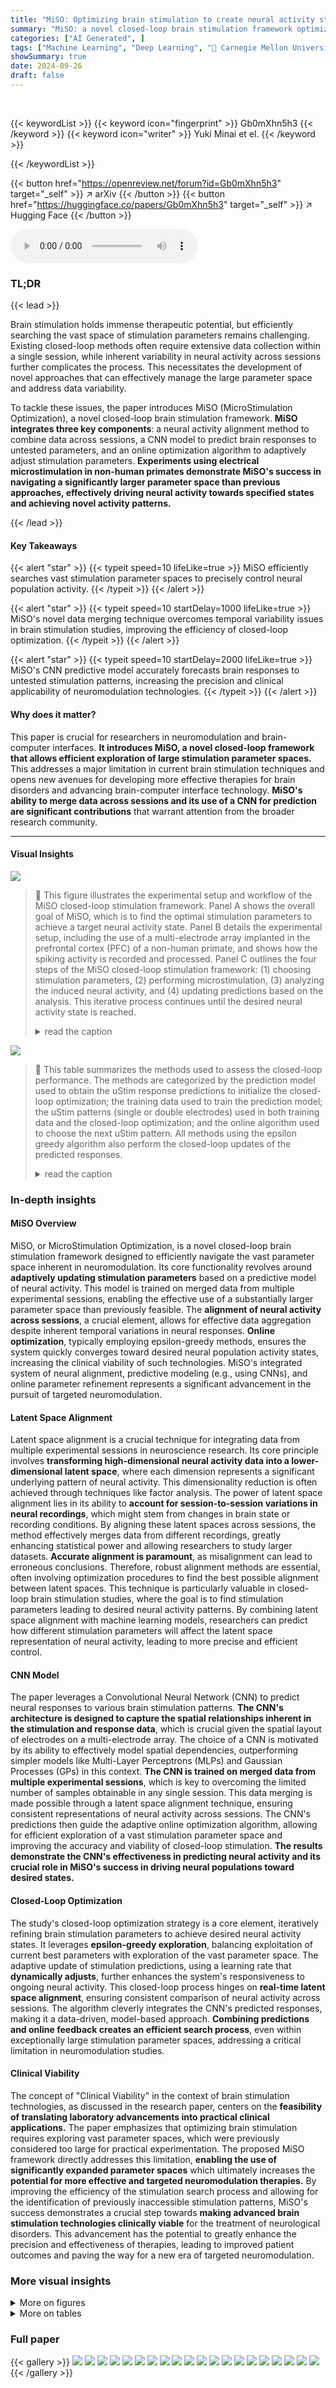 ```yaml
---
title: "MiSO: Optimizing brain stimulation to create neural activity states"
summary: "MiSO: a novel closed-loop brain stimulation framework optimizes stimulation parameters to achieve desired neural population activity states, overcoming limitations of current methods by merging data a..."
categories: ["AI Generated", ]
tags: ["Machine Learning", "Deep Learning", "🏢 Carnegie Mellon University",]
showSummary: true
date: 2024-09-26
draft: false
---
```


<br>

{{< keywordList >}}
{{< keyword icon="fingerprint" >}} Gb0mXhn5h3 {{< /keyword >}}
{{< keyword icon="writer" >}} Yuki Minai et el. {{< /keyword >}}
 
{{< /keywordList >}}

{{< button href="https://openreview.net/forum?id=Gb0mXhn5h3" target="_self" >}}
↗ arXiv
{{< /button >}}
{{< button href="https://huggingface.co/papers/Gb0mXhn5h3" target="_self" >}}
↗ Hugging Face
{{< /button >}}



<audio controls>
    <source src="https://ai-paper-reviewer.com/Gb0mXhn5h3/podcast.wav" type="audio/wav">
    Your browser does not support the audio element.
</audio>


### TL;DR


{{< lead >}}

Brain stimulation holds immense therapeutic potential, but efficiently searching the vast space of stimulation parameters remains challenging. Existing closed-loop methods often require extensive data collection within a single session, while inherent variability in neural activity across sessions further complicates the process.  This necessitates the development of novel approaches that can effectively manage the large parameter space and address data variability.

To tackle these issues, the paper introduces MiSO (MicroStimulation Optimization), a novel closed-loop brain stimulation framework.  **MiSO integrates three key components**: a neural activity alignment method to combine data across sessions, a CNN model to predict brain responses to untested parameters, and an online optimization algorithm to adaptively adjust stimulation parameters.  **Experiments using electrical microstimulation in non-human primates demonstrate MiSO's success in navigating a significantly larger parameter space than previous approaches, effectively driving neural activity towards specified states and achieving novel activity patterns.**

{{< /lead >}}


#### Key Takeaways

{{< alert "star" >}}
{{< typeit speed=10 lifeLike=true >}} MiSO efficiently searches vast stimulation parameter spaces to precisely control neural population activity. {{< /typeit >}}
{{< /alert >}}

{{< alert "star" >}}
{{< typeit speed=10 startDelay=1000 lifeLike=true >}} MiSO's novel data merging technique overcomes temporal variability issues in brain stimulation studies, improving the efficiency of closed-loop optimization. {{< /typeit >}}
{{< /alert >}}

{{< alert "star" >}}
{{< typeit speed=10 startDelay=2000 lifeLike=true >}} MiSO's CNN predictive model accurately forecasts brain responses to untested stimulation patterns, increasing the precision and clinical applicability of neuromodulation technologies. {{< /typeit >}}
{{< /alert >}}

#### Why does it matter?
This paper is crucial for researchers in neuromodulation and brain-computer interfaces.  **It introduces MiSO, a novel closed-loop framework that allows efficient exploration of large stimulation parameter spaces.** This addresses a major limitation in current brain stimulation techniques and opens new avenues for developing more effective therapies for brain disorders and advancing brain-computer interface technology.  **MiSO's ability to merge data across sessions and its use of a CNN for prediction are significant contributions** that warrant attention from the broader research community.

------
#### Visual Insights



![](https://ai-paper-reviewer.com/Gb0mXhn5h3/figures_2_1.jpg)

> 🔼 This figure illustrates the experimental setup and workflow of the MiSO closed-loop stimulation framework. Panel A shows the overall goal of MiSO, which is to find the optimal stimulation parameters to achieve a target neural activity state. Panel B details the experimental setup, including the use of a multi-electrode array implanted in the prefrontal cortex (PFC) of a non-human primate, and shows how the spiking activity is recorded and processed.  Panel C outlines the four steps of the MiSO closed-loop stimulation framework: (1) choosing stimulation parameters, (2) performing microstimulation, (3) analyzing the induced neural activity, and (4) updating predictions based on the analysis. This iterative process continues until the desired neural activity state is reached. 
> <details>
> <summary>read the caption</summary>
> Figure 1: Experimental paradigm and MiSO closed-loop framework. (A) MiSO's goal is to optimize brain stimulation parameter configurations to create specified neural population activity states. (B) Experimental setup. Top: Spiking activity was recorded from a multi-electrode array implanted in PFC. During fixation, uStim was applied for 150ms (orange bar) to induce a specified neural population activity state in the post uStim period (pink bar). Bottom: The uStim response was evaluated within a low-d latent space (e.g., 2D) identified from high-d multi-electrode spiking activity. (C) Closed-loop stimulation framework. Each MiSO iteration involves four steps (Section 2.5).
> </details>





![](https://ai-paper-reviewer.com/Gb0mXhn5h3/tables_13_1.jpg)

> 🔼 This table summarizes the methods used to assess the closed-loop performance. The methods are categorized by the prediction model used to obtain the uStim response predictions to initialize the closed-loop optimization; the training data used to train the prediction model; the uStim patterns (single or double electrodes) used in both training data and the closed-loop optimization; and the online algorithm used to choose the next uStim pattern.  All methods using the epsilon greedy algorithm also perform the closed-loop updates of the predicted responses.
> <details>
> <summary>read the caption</summary>
> Table S4 Closed-loop performance assessment methods
> </details>





### In-depth insights


#### MiSO Overview
MiSO, or MicroStimulation Optimization, is a novel closed-loop brain stimulation framework designed to efficiently navigate the vast parameter space inherent in neuromodulation.  Its core functionality revolves around **adaptively updating stimulation parameters** based on a predictive model of neural activity.  This model is trained on merged data from multiple experimental sessions, enabling the effective use of a substantially larger parameter space than previously feasible.  The **alignment of neural activity across sessions**, a crucial element, allows for effective data aggregation despite inherent temporal variations in neural responses.  **Online optimization**, typically employing epsilon-greedy methods, ensures the system quickly converges toward desired neural population activity states, increasing the clinical viability of such technologies.  MiSO's integrated system of neural alignment, predictive modeling (e.g., using CNNs), and online parameter refinement represents a significant advancement in the pursuit of targeted neuromodulation.

#### Latent Space Alignment
Latent space alignment is a crucial technique for integrating data from multiple experimental sessions in neuroscience research.  Its core principle involves **transforming high-dimensional neural activity data into a lower-dimensional latent space**, where each dimension represents a significant underlying pattern of neural activity. This dimensionality reduction is often achieved through techniques like factor analysis.  The power of latent space alignment lies in its ability to **account for session-to-session variations in neural recordings**, which might stem from changes in brain state or recording conditions. By aligning these latent spaces across sessions, the method effectively merges data from different recordings, greatly enhancing statistical power and allowing researchers to study larger datasets. **Accurate alignment is paramount**, as misalignment can lead to erroneous conclusions.  Therefore, robust alignment methods are essential, often involving optimization procedures to find the best possible alignment between latent spaces. This technique is particularly valuable in closed-loop brain stimulation studies, where the goal is to find stimulation parameters leading to desired neural activity patterns.  By combining latent space alignment with machine learning models, researchers can predict how different stimulation parameters will affect the latent space representation of neural activity, leading to more precise and efficient control.

#### CNN Model
The paper leverages a Convolutional Neural Network (CNN) to predict neural responses to various brain stimulation patterns.  **The CNN's architecture is designed to capture the spatial relationships inherent in the stimulation and response data**, which is crucial given the spatial layout of electrodes on a multi-electrode array.  The choice of a CNN is motivated by its ability to effectively model spatial dependencies, outperforming simpler models like Multi-Layer Perceptrons (MLPs) and Gaussian Processes (GPs) in this context.  **The CNN is trained on merged data from multiple experimental sessions**, which is key to overcoming the limited number of samples obtainable in any single session. This data merging is made possible through a latent space alignment technique, ensuring consistent representations of neural activity across sessions. The CNN's predictions then guide the adaptive online optimization algorithm, allowing for efficient exploration of a vast stimulation parameter space and improving the accuracy and viability of closed-loop stimulation. **The results demonstrate the CNN's effectiveness in predicting neural activity and its crucial role in MiSO's success in driving neural populations toward desired states.**

#### Closed-Loop Optimization
The study's closed-loop optimization strategy is a core element, iteratively refining brain stimulation parameters to achieve desired neural activity states.  It leverages **epsilon-greedy exploration**, balancing exploitation of current best parameters with exploration of the vast parameter space. The adaptive update of stimulation predictions, using a learning rate that **dynamically adjusts**, further enhances the system's responsiveness to ongoing neural activity.  This closed-loop process hinges on **real-time latent space alignment**, ensuring consistent comparison of neural activity across sessions.  The algorithm cleverly integrates the CNN's predicted responses, making it a data-driven, model-based approach.  **Combining predictions and online feedback creates an efficient search process**, even within exceptionally large stimulation parameter spaces, addressing a critical limitation in neuromodulation studies.

#### Clinical Viability
The concept of "Clinical Viability" in the context of brain stimulation technologies, as discussed in the research paper, centers on the **feasibility of translating laboratory advancements into practical clinical applications.**  The paper emphasizes that optimizing brain stimulation requires exploring vast parameter spaces, which were previously considered too large for practical experimentation.  The proposed MiSO framework directly addresses this limitation, **enabling the use of significantly expanded parameter spaces** which ultimately increases the **potential for more effective and targeted neuromodulation therapies.**  By improving the efficiency of the stimulation search process and allowing for the identification of previously inaccessible stimulation patterns, MiSO's success demonstrates a crucial step towards **making advanced brain stimulation technologies clinically viable** for the treatment of neurological disorders.  This advancement has the potential to greatly enhance the precision and effectiveness of therapies, leading to improved patient outcomes and paving the way for a new era of targeted neuromodulation.


### More visual insights

<details>
<summary>More on figures
</summary>


![](https://ai-paper-reviewer.com/Gb0mXhn5h3/figures_6_1.jpg)

> 🔼 This figure shows the results of a closed-loop experiment using MiSO initialized with merged samples. Panel A displays an example session, showing the latent activity over trials for three methods: No uStim, Random uStim, and MiSO. The bottom part of Panel A shows the electrodes selected for stimulation. Panel B presents the mean L1 error across five sessions, comparing the three methods against a No uStim baseline.
> <details>
> <summary>read the caption</summary>
> Figure 2: Closed-loop performance in a non-human primate of MiSO initialized using merged samples. (A) An example closed-loop experimental session. The top two panels show smoothed (for visualization) FA latent activity in the two target dimensions. Trials for all three methods were interleaved in the session. The bottom two panels show the electrode selected for uStim on each trial by 'Random uStim' and “MiSO with single elec., sample avg.'. (B) Mean L1 error relative to the 'No uStim' baseline across 5 closed-loop experimental sessions. Error bars indicate standard error across sessions.
> </details>



![](https://ai-paper-reviewer.com/Gb0mXhn5h3/figures_7_1.jpg)

> 🔼 This figure demonstrates the spatial smoothness in uStim responses.  Panels (B) and (D) show the correlation between the physical distance of stimulated electrodes and the similarity of their responses for single and double electrode stimulation respectively. Panels (C) and (E) compare the prediction errors of three different machine learning models (MLP, GP, CNN) for predicting uStim responses to held-out patterns, showcasing that the CNN model leverages spatial smoothness for better generalization.
> <details>
> <summary>read the caption</summary>
> Figure 3: Leveraging spatial smoothness to predict uStim responses to untested uStim patterns. (A) uStim pattern difference determined by the physical location(s) of the stimulating electrode(s) on the array (illustrated here for single-electrode patterns). (B) Relationship between uStim pattern difference (horizontal axis, L1 distance, Section S5) and uStim response difference (vertical axis, latent activity difference along FA dim1) when stimulating using single electrodes. A positive correlation (r) implies that stimulating using nearby electrodes tended to induce similar responses. (C) uStim response prediction error as a function of the percentage of held-out uStim patterns during training. Error bars indicate standard error across test datasets. (D, E) Same format as (B) and (C) respectively, but for stimulation using double-electrode patterns. In (E), we experimentally tested 45% of all possible double-electrode patterns (9 sessions, 3301 trials).
> </details>



![](https://ai-paper-reviewer.com/Gb0mXhn5h3/figures_8_1.jpg)

> 🔼 This figure shows the results of closed-loop experiments using MiSO with a CNN model. Panel A shows the range of neural activity patterns achievable using single and double electrode microstimulation. Panel B shows an example closed-loop session demonstrating MiSO’s ability to drive neural activity towards a target state.  Panel C shows the average error for each method across sessions relative to a no stimulation baseline.  MiSO with double electrode stimulation performs better than other methods.
> <details>
> <summary>read the caption</summary>
> Figure 4: Closed-loop performance in a non-human primate of MiSO initialized using a CNN. (A) Range of activity patterns achievable by single (pink) and double (blue) electrode uStim patterns, as predicted by the CNN. Dashed region: area reachable exclusively by double-electrode uStim. Yellow star: target state used in (B). (B) Example closed-loop experimental session. Same format as Fig. 2A. (C) Mean L1 error of different methods relative to “No uStim” baseline, across 3 closed-loop sessions. Error bars indicate standard error across sessions.
> </details>



![](https://ai-paper-reviewer.com/Gb0mXhn5h3/figures_15_1.jpg)

> 🔼 This figure demonstrates how the proposed latent space alignment method improves the consistency of uStim responses across different experimental sessions.  Panel A shows raw firing rates for each electrode across 5 sessions, illustrating significant variability. Panel B shows the same data after latent space alignment, revealing greater consistency across sessions.  Panel C quantifies this improved consistency, showing that the response maps are much closer in the aligned latent space than in the original firing rate space. This consistency is critical for reliably merging data from different sessions to improve the performance of the MiSO closed-loop stimulation system.
> <details>
> <summary>read the caption</summary>
> Figure S1: uStim response consistency across sessions. (A) Response maps of uStim-induced mean firing rates. Each panel shows the mean firing rate, averaged across the entire array, induced by stimulating each electrode individually. For example, the color of the top left cell in a given response map indicates the mean firing rate across the array induced by stimulating this particular electrode. Each column corresponds to a different session. (B) Response maps of uStim-induced mean latent activity across trials. Each panel shows the average latent activity induced by stimulating each electrode individually. The latent spaces have been aligned across sessions. Stimulation-response samples from the five sessions shown here are used to compute the sample average-based predictions in Fig. 2. (C) Normalized distance of response maps from session 1. The mean firing rates and latent activity are normalized across sessions using a min-max transformation to align their scales. The uStim response is more consistent across sessions in the aligned latent space than in the raw firing rate space.
> </details>



![](https://ai-paper-reviewer.com/Gb0mXhn5h3/figures_15_2.jpg)

> 🔼 This figure shows the relationship between the spatial similarity of uStim patterns and the similarity of their responses. The left panel shows the relationship for single-electrode stimulation, and the right panel shows the relationship for double-electrode stimulation. The x-axis represents the spatial distance between the uStim patterns, and the y-axis represents the difference in their responses. The correlation coefficients (r) are shown for both panels, indicating a positive relationship between spatial similarity and response similarity.
> <details>
> <summary>read the caption</summary>
> Figure S2: Relationship between uStim pattern spatial similarity and response similarity along the second target dimension. Same format as Fig. 3B and Fig. 3D, which were based on the first target dimension. Left, single-electrode uStim, right, double-electrode uStim.
> </details>



![](https://ai-paper-reviewer.com/Gb0mXhn5h3/figures_16_1.jpg)

> 🔼 This figure demonstrates the spatial smoothness in uStim responses. Panel A shows how uStim pattern difference is calculated based on electrode location. Panels B and D show the correlation between uStim pattern difference and uStim response difference for single and double electrode stimulation respectively. Panels C and E show the uStim response prediction error with different percentages of held-out uStim patterns for training.
> <details>
> <summary>read the caption</summary>
> Figure 3: Leveraging spatial smoothness to predict uStim responses to untested uStim patterns. (A) uStim pattern difference determined by the physical location(s) of the stimulating electrode(s) on the array (illustrated here for single-electrode patterns). (B) Relationship between uStim pattern difference (horizontal axis, L1 distance, Section S5) and uStim response difference (vertical axis, latent activity difference along FA dim1) when stimulating using single electrodes. A positive correlation (r) implies that stimulating using nearby electrodes tended to induce similar responses. (C) uStim response prediction error as a function of the percentage of held-out uStim patterns during training. Error bars indicate standard error across test datasets. (D, E) Same format as (B) and (C) respectively, but for stimulation using double-electrode patterns. In (E), we experimentally tested 45% of all possible double-electrode patterns (9 sessions, 3301 trials).
> </details>



</details>




<details>
<summary>More on tables
</summary>


![](https://ai-paper-reviewer.com/Gb0mXhn5h3/tables_14_1.jpg)
> 🔼 This table summarizes the number of experimental sessions used in each of the paper's results.  It breaks down the sessions into three categories: reference sessions (no uStim), training sessions (used to train the CNN model), and closed-loop test sessions (during which MiSO was used).  The table shows how many sessions were used for each figure or result presented in the paper, clarifying which sessions contributed to the findings.  Different numbers of sessions are utilized depending on the specific experiment (single vs. double electrode stimulation) and the specific analysis performed.
> <details>
> <summary>read the caption</summary>
> Table S6 Summary of experimental sessions
> </details>

![](https://ai-paper-reviewer.com/Gb0mXhn5h3/tables_14_2.jpg)
> 🔼 This table summarizes the methods used for evaluating the performance of closed-loop optimization in the study.  It specifies the prediction model (method used to obtain predictions for initializing closed-loop optimization), training data (stimulation-response samples used to train the prediction model), uStim patterns (number of electrodes used for stimulation, in training and optimization), and the online algorithm (method for selecting the next uStim pattern) for each of the methods compared.  Each method is described with respect to its use of prediction model, training data, uStim pattern, and online algorithm.
> <details>
> <summary>read the caption</summary>
> S4 Closed-loop performance assessment methods
> </details>

</details>




### Full paper

{{< gallery >}}
<img src="https://ai-paper-reviewer.com/Gb0mXhn5h3/1.png" class="grid-w50 md:grid-w33 xl:grid-w25" />
<img src="https://ai-paper-reviewer.com/Gb0mXhn5h3/2.png" class="grid-w50 md:grid-w33 xl:grid-w25" />
<img src="https://ai-paper-reviewer.com/Gb0mXhn5h3/3.png" class="grid-w50 md:grid-w33 xl:grid-w25" />
<img src="https://ai-paper-reviewer.com/Gb0mXhn5h3/4.png" class="grid-w50 md:grid-w33 xl:grid-w25" />
<img src="https://ai-paper-reviewer.com/Gb0mXhn5h3/5.png" class="grid-w50 md:grid-w33 xl:grid-w25" />
<img src="https://ai-paper-reviewer.com/Gb0mXhn5h3/6.png" class="grid-w50 md:grid-w33 xl:grid-w25" />
<img src="https://ai-paper-reviewer.com/Gb0mXhn5h3/7.png" class="grid-w50 md:grid-w33 xl:grid-w25" />
<img src="https://ai-paper-reviewer.com/Gb0mXhn5h3/8.png" class="grid-w50 md:grid-w33 xl:grid-w25" />
<img src="https://ai-paper-reviewer.com/Gb0mXhn5h3/9.png" class="grid-w50 md:grid-w33 xl:grid-w25" />
<img src="https://ai-paper-reviewer.com/Gb0mXhn5h3/10.png" class="grid-w50 md:grid-w33 xl:grid-w25" />
<img src="https://ai-paper-reviewer.com/Gb0mXhn5h3/11.png" class="grid-w50 md:grid-w33 xl:grid-w25" />
<img src="https://ai-paper-reviewer.com/Gb0mXhn5h3/12.png" class="grid-w50 md:grid-w33 xl:grid-w25" />
<img src="https://ai-paper-reviewer.com/Gb0mXhn5h3/13.png" class="grid-w50 md:grid-w33 xl:grid-w25" />
<img src="https://ai-paper-reviewer.com/Gb0mXhn5h3/14.png" class="grid-w50 md:grid-w33 xl:grid-w25" />
<img src="https://ai-paper-reviewer.com/Gb0mXhn5h3/15.png" class="grid-w50 md:grid-w33 xl:grid-w25" />
<img src="https://ai-paper-reviewer.com/Gb0mXhn5h3/16.png" class="grid-w50 md:grid-w33 xl:grid-w25" />
<img src="https://ai-paper-reviewer.com/Gb0mXhn5h3/17.png" class="grid-w50 md:grid-w33 xl:grid-w25" />
<img src="https://ai-paper-reviewer.com/Gb0mXhn5h3/18.png" class="grid-w50 md:grid-w33 xl:grid-w25" />
<img src="https://ai-paper-reviewer.com/Gb0mXhn5h3/19.png" class="grid-w50 md:grid-w33 xl:grid-w25" />
<img src="https://ai-paper-reviewer.com/Gb0mXhn5h3/20.png" class="grid-w50 md:grid-w33 xl:grid-w25" />
{{< /gallery >}}